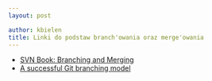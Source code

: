 ```yaml
---
layout: post

author: kbielen
title: Linki do podstaw branch'owania oraz merge'owania
---
```


* [SVN Book: Branching and
  Merging](http://svnbook.red-bean.com/en/1.7/svn.branchmerge.html)
* [A successful Git branching
  model](http://nvie.com/posts/a-successful-git-branching-model/)

